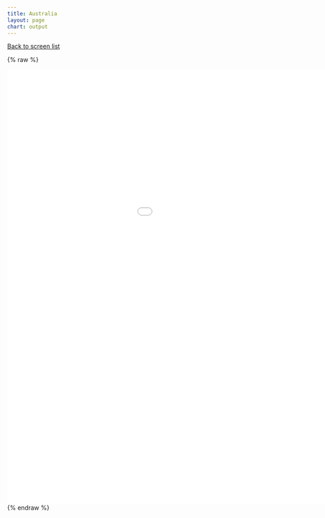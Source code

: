 ```yaml
---
title: Australia
layout: page
chart: output
---
```


[Back to screen list](../bond_screen.html)

{% raw %}
<iframe src="/charts/renders/australia.html"
    style="max-width = 100%; max-height = 100%"
    sandbox="allow-same-origin allow-scripts"
    width="1200"
    height="1000"
    scrolling="no"
    seamless="seamless"
    frameborder="0">
</iframe>
{% endraw %}
